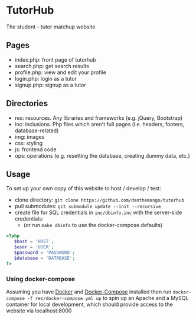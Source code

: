 # TutorHub
The student - tutor matchup website

## Pages
- index.php:   front page of tutorhub
- search.php:  get search results
- profile.php: view and edit your profile
- login.php:   login as a tutor
- signup.php:  signup as a tutor

## Directories
- res: resources. Any libraries and frameworks (e.g. jQuery, Bootstrap)
- inc: inclusions. Php files which aren't full pages (i.e. headers, footers, database-related)
- img: images
- css: styling
- js:  frontend code
- ops: operations (e.g. resetting the database, creating dummy data, etc.)

## Usage
To set up your own copy of this website to host / develop / test:
- clone directory: `git clone https://github.com/danthemango/tutorhub`
- pull submodules: `git submodule update --init --recursive`
- create file for SQL credentials in `inc/dbinfo.inc` with the server-side credentials:
   - (or run `make dbinfo` to use the docker-compose defaults)
```php
<?php
   $host = 'HOST';
   $user = 'USER';
   $password = 'PASSWORD';
   $database = 'DATABASE';
?>
```

### Using docker-compose
Assuming you have [Docker](https://www.docker.com/) and [Docker-Compose](https://docs.docker.com/compose/) installed then run `docker-compose -f res/docker-compose.yml up` to spin up an Apache and a MySQL container for local development, which should provide access to the website via localhost:8000
